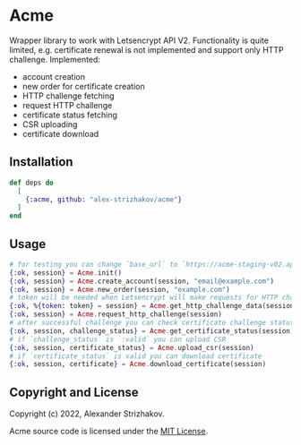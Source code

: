 # Acme

Wrapper library to work with Letsencrypt API V2. Functionality is quite limited, e.g. certificate renewal is not implemented and support only HTTP challenge.
Implemented:
- account creation
- new order for certificate creation
- HTTP challenge fetching
- request HTTP challenge
- certificate status fetching
- CSR uploading
- certificate download


## Installation

```elixir
def deps do
  [
    {:acme, github: "alex-strizhakov/acme"}
  ]
end
```

## Usage

```elixir
# for testing you can change `base_url` to `https://acme-staging-v02.api.letsencrypt.org`
{:ok, session} = Acme.init()
{:ok, session} = Acme.create_account(session, "email@example.com")
{:ok, session} = Acme.new_order(session, "example.com")
# token will be needed when Letsencrypt will make requests for HTTP challenge to `http://example.com/.well-known/acme-challenge/#{token}`
{:ok, %{token: token} = session} = Acme.get_http_challenge_data(session)
{:ok, session} = Acme.request_http_challenge(session)
# after successful challenge you can check certificate challenge status
{:ok, session, challenge_status} = Acme.get_certificate_status(session)
# if `challenge_status` is `:valid` you can upload CSR
{:ok, session, certificate_status} = Acme.upload_csr(session)
# if `certificate_status` is valid you can download certificate
{:ok, session, certificate} = Acme.download_certificate(session)
```

## Copyright and License

Copyright (c) 2022, Alexander Strizhakov.

Acme source code is licensed under the [MIT License](LICENSE.md).
